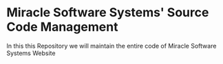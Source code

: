 # Miracle Software Systems' Source Code Management
In this this Repository we will maintain the entire code of Miracle Software Systems Website 


